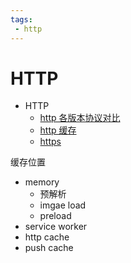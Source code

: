 ```yaml
---
tags:
 - http
---
```

# HTTP

- HTTP
  - [http 各版本协议对比](./http%20各版本协议对比.md)
  - [http 缓存](./http%20缓存.md)
  - [https](./https.md)


缓存位置
- memory
  - 预解析
  - imgae load
  - preload
- service worker
- http cache
- push cache


